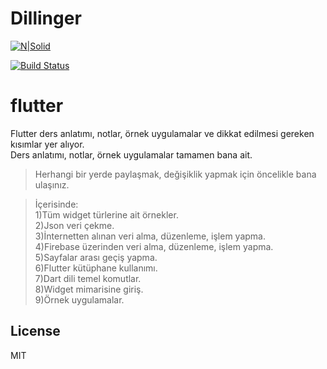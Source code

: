 <h1 class="code-line" data-line-start=0 data-line-end=1 ><a id="Dillinger_0"></a>Dillinger</h1>
<p class="has-line-data" data-line-start="2" data-line-end="3"><a href="http://www.artistscompany.digital/"><img src="https://play-lh.googleusercontent.com/4ChxU_bzuJe8ix7IC7fYOq5xH3rtDjDMFogy4NsF6l8jNH9Q_G7z-QUWoZtWvkliyw=w2247-h1264-rw" alt="N|Solid"></a></p>
<p class="has-line-data" data-line-start="4" data-line-end="5"><a href="https://travis-ci.org/joemccann/dillinger"><img src="https://travis-ci.org/joemccann/dillinger.svg?branch=master" alt="Build Status"></a></p>
<h1 class="code-line" data-line-start=6 data-line-end=7 ><a id="flutter_6"></a>flutter</h1>
<p class="has-line-data" data-line-start="7" data-line-end="9">Flutter ders anlatımı, notlar, örnek uygulamalar ve dikkat edilmesi gereken kısımlar yer alıyor.<br>
Ders anlatımı, notlar, örnek uygulamalar tamamen bana ait.</p>
<blockquote>
<p class="has-line-data" data-line-start="9" data-line-end="10">Herhangi bir yerde paylaşmak, değişiklik yapmak için öncelikle bana ulaşınız.</p>
</blockquote>
<blockquote>
<p class="has-line-data" data-line-start="11" data-line-end="21">İçerisinde:<br>
1)Tüm widget türlerine ait örnekler.<br>
2)Json veri çekme.<br>
3)İnternetten alınan veri alma, düzenleme, işlem yapma.<br>
4)Firebase üzerinden veri alma, düzenleme, işlem yapma.<br>
5)Sayfalar arası geçiş yapma.<br>
6)Flutter kütüphane kullanımı.<br>
7)Dart dili temel komutlar.<br>
8)Widget mimarisine giriş.<br>
9)Örnek uygulamalar.</p>
</blockquote>
<h2 class="code-line" data-line-start=26 data-line-end=28 ><a id="License_26"></a>License</h2>
<p class="has-line-data" data-line-start="29" data-line-end="30">MIT</p>
